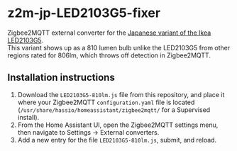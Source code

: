 # z2m-jp-LED2103G5-fixer

Zigbee2MQTT external converter for the [Japanese variant of the Ikea LED2103G5](https://www.ikea.com/jp/en/p/tradfri-led-bulb-e26-810-lumen-smart-wireless-dimmable-warm-white-globe-30541515/).  
This variant shows up as a 810 lumen bulb unlike the LED2103G5 from other regions rated for 806lm, which throws off detection in Zigbee2MQTT.  


## Installation instructions
1. Download the `LED2103G5-810lm.js` file from this repository, and place it where your Zigbee2MQTT `configuration.yaml` file is located (`/usr/share/hassio/homeassistant/zigbee2mqtt/` for a Supervised install).  
2. From the Home Assistant UI, open the Zigbee2MQTT settings menu, then navigate to Settings -> External converters.
3. Add a new entry for the file `LED2103G5-810lm.js`, submit, and reload.  

